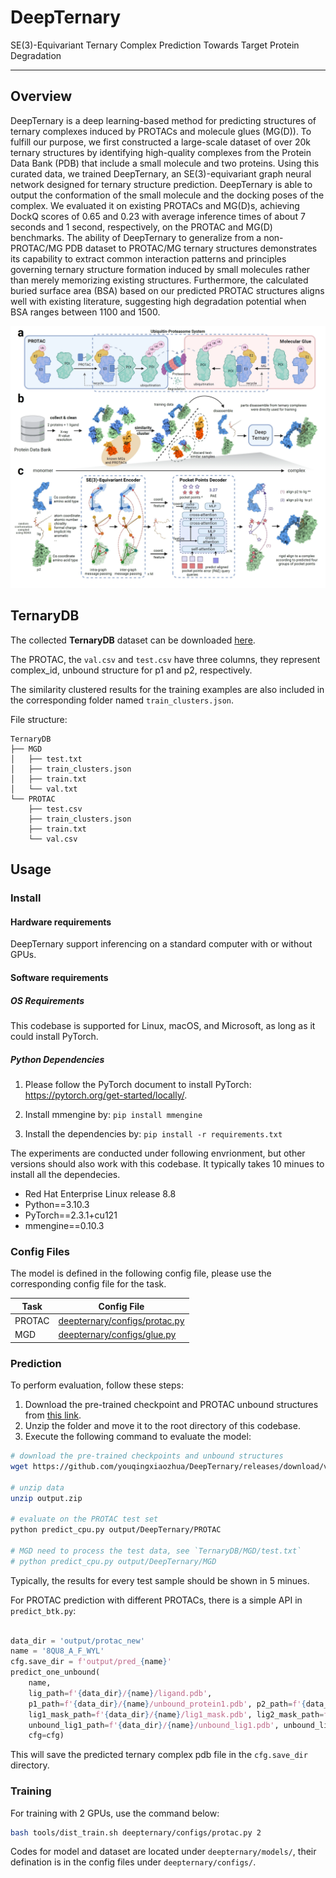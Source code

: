 # DeepTernary


SE(3)-Equivariant Ternary Complex Prediction Towards Target Protein Degradation


---

## Overview

DeepTernary is a deep learning-based method for predicting structures of ternary complexes induced by PROTACs and molecule glues (MG(D)). To fulfill our purpose, we first constructed a large-scale dataset of over 20k ternary structures by identifying high-quality complexes from the Protein Data Bank (PDB) that include a small molecule and two proteins. Using this curated data, we trained DeepTernary, an SE(3)-equivariant graph neural network designed for ternary structure prediction. DeepTernary is able to output the conformation of the small molecule and the docking poses of the complex. We evaluated it on existing PROTACs and MG(D)s, achieving DockQ scores of 0.65 and 0.23 with average inference times of about 7 seconds and 1 second, respectively, on the PROTAC and MG(D) benchmarks. The ability of DeepTernary to generalize from a non-PROTAC/MG PDB dataset to PROTAC/MG ternary structures demonstrates its capability to extract common interaction patterns and principles governing ternary structure formation induced by small molecules rather than merely memorizing existing structures. Furthermore, the calculated buried surface area (BSA) based on our predicted PROTAC structures aligns well with existing literature, suggesting high degradation potential when BSA ranges between 1100 and 1500. 

![Introduction](data/introduction.webp)

## TernaryDB

The collected **TernaryDB** dataset can be downloaded [here](https://github.com/youqingxiaozhua/DeepTernary/releases/download/v1.0.0/TernaryDB.zip).

The PROTAC, the `val.csv` and `test.csv` have three columns, they represent complex_id, unbound structure for p1 and p2, respectively.

The similarity clustered results for the training examples are also included in the corresponding folder named `train_clusters.json`.


File structure:

```
TernaryDB
├── MGD
│   ├── test.txt
│   ├── train_clusters.json
│   ├── train.txt
│   └── val.txt
└── PROTAC
    ├── test.csv
    ├── train_clusters.json
    ├── train.txt
    └── val.csv
```


## Usage

### Install

#### Hardware requirements

DeepTernary support inferencing on a standard computer with or without GPUs.

#### Software requirements

##### OS Requirements

This codebase is supported for Linux, macOS, and Microsoft, as long as it could install PyTorch.

##### Python Dependencies

1. Please follow the PyTorch document to install PyTorch: https://pytorch.org/get-started/locally/.

2. Install mmengine by: `pip install mmengine`

3. Install the dependencies by: `pip install -r requirements.txt`

The experiments are conducted under following envrionment, but other versions should also work with this codebase. It typically takes 10 minues to install all the dependecies.

- Red Hat Enterprise Linux release 8.8
- Python==3.10.3
- PyTorch==2.3.1+cu121
- mmengine==0.10.3



### Config Files

The model is defined in the following config file, please use the corresponding config file for the task.

| Task   | Config File                    |
|--------|-------------------------------------------------------|
| PROTAC | [deepternary/configs/protac.py](deepternary/configs/protac.py) |
| MGD    | [deepternary/configs/glue.py](deepternary/configs/glue.py)       |


### Prediction

To perform evaluation, follow these steps:
1. Download the pre-trained checkpoint and PROTAC unbound structures from [this link](https://github.com/youqingxiaozhua/DeepTernary/releases/download/v1.0.0/output.zip).
2. Unzip the folder and move it to the root directory of this codebase.
3. Execute the following command to evaluate the model:


```Bash
# download the pre-trained checkpoints and unbound structures
wget https://github.com/youqingxiaozhua/DeepTernary/releases/download/v1.0.0/output.zip

# unzip data
unzip output.zip

# evaluate on the PROTAC test set
python predict_cpu.py output/DeepTernary/PROTAC

# MGD need to process the test data, see `TernaryDB/MGD/test.txt`
# python predict_cpu.py output/DeepTernary/MGD
```
Typically, the results for every test sample should be shown in 5 minues.

For PROTAC prediction with different PROTACs, there is a simple API in `predict_btk.py`:

```Python

data_dir = 'output/protac_new'
name = '8QU8_A_F_WYL'
cfg.save_dir = f'output/pred_{name}'
predict_one_unbound(
    name,
    lig_path=f'{data_dir}/{name}/ligand.pdb',
    p1_path=f'{data_dir}/{name}/unbound_protein1.pdb', p2_path=f'{data_dir}/{name}/unbound_protein2.pdb',
    lig1_mask_path=f'{data_dir}/{name}/lig1_mask.pdb', lig2_mask_path=f'{data_dir}/{name}/unbound_lig2.pdb',
    unbound_lig1_path=f'{data_dir}/{name}/unbound_lig1.pdb', unbound_lig2_path=f'{data_dir}/{name}/unbound_lig2.pdb',
    cfg=cfg)

```

This will save the predicted ternary complex pdb file in the `cfg.save_dir` directory.

### Training

For training with 2 GPUs, use the command below:

```Bash
bash tools/dist_train.sh deepternary/configs/protac.py 2
```

Codes for model and dataset are located under `deepternary/models/`, their defination is in the config files under `deepternary/configs/`.

